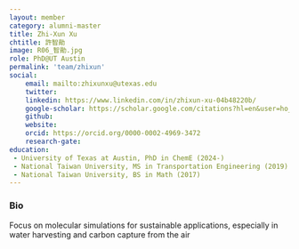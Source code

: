 ```yaml
---
layout: member
category: alumni-master
title: Zhi-Xun Xu
chtitle: 許智勛
image: R06_智勛.jpg
role: PhD@UT Austin
permalink: 'team/zhixun'
social:
    email: mailto:zhixunxu@utexas.edu
    twitter: 
    linkedin: https://www.linkedin.com/in/zhixun-xu-04b48220b/
    google-scholar: https://scholar.google.com/citations?hl=en&user=ho_1HwkAAAAJ
    github: 
    website: 
    orcid: https://orcid.org/0000-0002-4969-3472
    research-gate: 
education:
 - University of Texas at Austin, PhD in ChemE (2024-)
 - National Taiwan University, MS in Transportation Engineering (2019)
 - National Taiwan University, BS in Math (2017)
---
```

<h3>Bio</h3>
Focus on molecular simulations for sustainable applications, especially in water harvesting and carbon capture from the air
